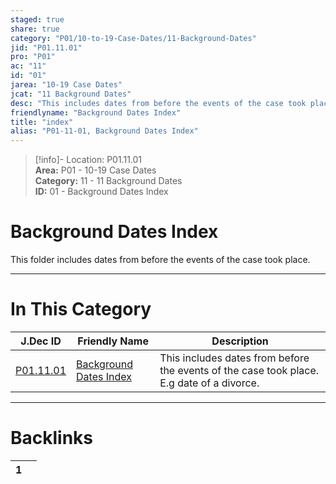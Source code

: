 ```yaml
---  
staged: true  
share: true  
category: "P01/10-to-19-Case-Dates/11-Background-Dates"  
jid: "P01.11.01"  
pro: "P01"  
ac: "11"  
id: "01"  
jarea: "10-19 Case Dates"  
jcat: "11 Background Dates"  
desc: "This includes dates from before the events of the case took place. E.g date of a divorce."  
friendlyname: "Background Dates Index"  
title: "index"  
alias: "P01-11-01, Background Dates Index"  
---  
```

>[!info]- Location: P01.11.01  
>**Area:** P01 - 10-19 Case Dates  
>**Category:** 11 - 11 Background Dates  
>**ID:** 01 - Background Dates Index  
  
# Background Dates Index  
  
This folder includes dates from before the events of the case took place.  
   
  
  
---  
# In This Category  
  
| J.Dec ID                                                                           | Friendly Name                                                                                   | Description                                                                               |  
| ---------------------------------------------------------------------------------- | ----------------------------------------------------------------------------------------------- | ----------------------------------------------------------------------------------------- |  
| [P01.11.01](index.md#) | [Background Dates Index](index.md#) | This includes dates from before the events of the case took place. E.g date of a divorce. |  
  
  
---  
# Backlinks  
<div><table class="dataview table-view-table"><thead class="table-view-thead"><tr class="table-view-tr-header"><th class="table-view-th"><span></span><span class="dataview small-text">1</span></th><th class="table-view-th"><span></span></th></tr></thead><tbody class="table-view-tbody"></tbody></table></div>